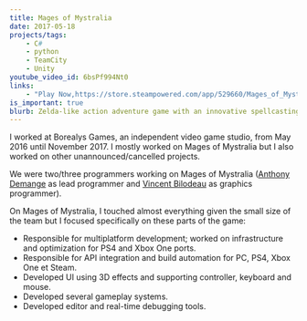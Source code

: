 ```yaml
---
title: Mages of Mystralia
date: 2017-05-18
projects/tags:
    - C#
    - python
    - TeamCity
    - Unity
youtube_video_id: 6bsPf994Nt0
links:
    - "Play Now,https://store.steampowered.com/app/529660/Mages_of_Mystralia/"
is_important: true
blurb: Zelda-like action adventure game with an innovative spellcasting system on PC, PS4 and Xbox One.
---
```

I worked at Borealys Games, an independent video game studio, from May 2016 until November 2017. I mostly worked on Mages of Mystralia but I also worked on other unannounced/cancelled projects.

We were two/three programmers working on Mages of Mystralia ([Anthony Demange](https://www.linkedin.com/in/anthonydemange/) as lead programmer and [Vincent Bilodeau](https://www.linkedin.com/in/vincentbilodeau/) as graphics programmer).

On Mages of Mystralia, I touched almost everything given the small size of the team but I focused specifically on these parts of the game:
- Responsible for multiplatform development; worked on infrastructure and optimization for PS4 and Xbox One ports.
- Responsible for API integration and build automation for PC, PS4, Xbox One et Steam.
- Developed UI using 3D effects and supporting controller, keyboard and mouse.
- Developed several gameplay systems.
- Developed editor and real-time debugging tools.

